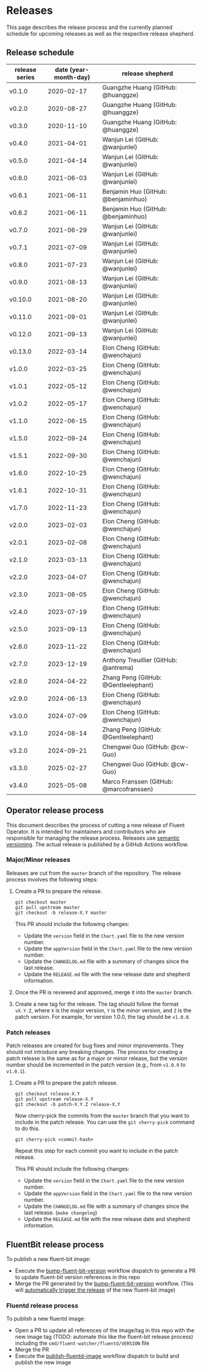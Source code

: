 # Releases

This page describes the release process and the currently planned schedule for upcoming releases as well as the respective release shepherd.

## Release schedule

| release series | date (year-month-day) | release shepherd                        |
| -------------- | --------------------- | --------------------------------------- |
| v0.1.0         | 2020-02-17            | Guangzhe Huang (GitHub: @huanggze)      |
| v0.2.0         | 2020-08-27            | Guangzhe Huang (GitHub: @huanggze)      |
| v0.3.0         | 2020-11-10            | Guangzhe Huang (GitHub: @huanggze)      |
| v0.4.0         | 2021-04-01            | Wanjun Lei (GitHub: @wanjunlei)         |
| v0.5.0         | 2021-04-14            | Wanjun Lei (GitHub: @wanjunlei)         |
| v0.6.0         | 2021-06-03            | Wanjun Lei (GitHub: @wanjunlei)         |
| v0.6.1         | 2021-06-11            | Benjamin Huo (GitHub: @benjaminhuo)     |
| v0.6.2         | 2021-06-11            | Benjamin Huo (GitHub: @benjaminhuo)     |
| v0.7.0         | 2021-06-29            | Wanjun Lei (GitHub: @wanjunlei)         |
| v0.7.1         | 2021-07-09            | Wanjun Lei (GitHub: @wanjunlei)         |
| v0.8.0         | 2021-07-23            | Wanjun Lei (GitHub: @wanjunlei)         |
| v0.9.0         | 2021-08-13            | Wanjun Lei (GitHub: @wanjunlei)         |
| v0.10.0        | 2021-08-20            | Wanjun Lei (GitHub: @wanjunlei)         |
| v0.11.0        | 2021-09-01            | Wanjun Lei (GitHub: @wanjunlei)         |
| v0.12.0        | 2021-09-13            | Wanjun Lei (GitHub: @wanjunlei)         |
| v0.13.0        | 2022-03-14            | Elon Cheng (GitHub: @wenchajun)         |
| v1.0.0         | 2022-03-25            | Elon Cheng (GitHub: @wenchajun)         |
| v1.0.1         | 2022-05-12            | Elon Cheng (GitHub: @wenchajun)         |
| v1.0.2         | 2022-05-17            | Elon Cheng (GitHub: @wenchajun)         |
| v1.1.0         | 2022-06-15            | Elon Cheng (GitHub: @wenchajun)         |
| v1.5.0         | 2022-09-24            | Elon Cheng (GitHub: @wenchajun)         |
| v1.5.1         | 2022-09-30            | Elon Cheng (GitHub: @wenchajun)         |
| v1.6.0         | 2022-10-25            | Elon Cheng (GitHub: @wenchajun)         |
| v1.6.1         | 2022-10-31            | Elon Cheng (GitHub: @wenchajun)         |
| v1.7.0         | 2022-11-23            | Elon Cheng (GitHub: @wenchajun)         |
| v2.0.0         | 2023-02-03            | Elon Cheng (GitHub: @wenchajun)         |
| v2.0.1         | 2023-02-08            | Elon Cheng (GitHub: @wenchajun)         |
| v2.1.0         | 2023-03-13            | Elon Cheng (GitHub: @wenchajun)         |
| v2.2.0         | 2023-04-07            | Elon Cheng (GitHub: @wenchajun)         |
| v2.3.0         | 2023-06-05            | Elon Cheng (GitHub: @wenchajun)         |
| v2.4.0         | 2023-07-19            | Elon Cheng (GitHub: @wenchajun)         |
| v2.5.0         | 2023-09-13            | Elon Cheng (GitHub: @wenchajun)         |
| v2.6.0         | 2023-11-22            | Elon Cheng (GitHub: @wenchajun)         |
| v2.7.0         | 2023-12-19            | Anthony Treuillier (GitHub: @antrema)   |
| v2.8.0         | 2024-04-22            | Zhang Peng (GitHub: @Gentleelephant)    |
| v2.9.0         | 2024-06-13            | Elon Cheng (GitHub: @wenchajun)         |
| v3.0.0         | 2024-07-09            | Elon Cheng (GitHub: @wenchajun)         |
| v3.1.0         | 2024-08-14            | Zhang Peng (GitHub: @Gentleelephant)    |
| v3.2.0         | 2024-09-21            | Chengwei Guo (GitHub: @cw-Guo)          |
| v3.3.0         | 2025-02-27            | Chengwei Guo (GitHub: @cw-Guo)          |
| v3.4.0         | 2025-05-08            | Marco Franssen (GitHub: @marcofranssen) |

## Operator release process

This document describes the process of cutting a new release of Fluent Operator. It is intended for maintainers and contributors who are responsible for managing the release process. Releases use [semantic versioning](https://semver.org/). The actual release is published by a GitHub Actions workflow.

### Major/Minor releases

Releases are cut from the `master` branch of the repository. The release process involves the following steps:

1. Create a PR to prepare the release.

   ```shell
   git checkout master
   git pull upstream master
   git checkout -b release-X.Y master
   ```

   This PR should include the following changes:

    * Update the `version` field in the `Chart.yaml` file to the new version number.
    * Update the `appVersion` field in the `Chart.yaml` file to the new version number.
    * Update the `CHANGELOG.md` file with a summary of changes since the last release.
    * Update the `RELEASE.md` file with the new release date and shepherd information.

2. Once the PR is reviewed and approved, merge it into the `master` branch.

3. Create a new tag for the release. The tag should follow the format `vX.Y.Z`, where `X` is the major version, `Y` is the minor version, and `Z` is the patch version. For example, for version 1.0.0, the tag should be `v1.0.0`.

### Patch releases

Patch releases are created for bug fixes and minor improvements. They should not introduce any breaking changes. The process for creating a patch release is the same as for a major or minor release, but the version number should be incremented in the patch version (e.g., from `v1.0.0` to `v1.0.1`).

1. Create a PR to prepare the patch release.

   ```shell
   git checkout release-X.Y
   git pull upstream release-X.Y
   git checkout -b patch-X.Y.Z release-X.Y
   ```

   Now cherry-pick the commits from the `master` branch that you want to include in the patch release. You can use the `git cherry-pick` command to do this.

   ```shell
   git cherry-pick <commit-hash>
   ```

   Repeat this step for each commit you want to include in the patch release.

   This PR should include the following changes:

    * Update the `version` field in the `Chart.yaml` file to the new version number.
    * Update the `appVersion` field in the `Chart.yaml` file to the new version number.
    * Update the `CHANGELOG.md` file with a summary of changes since the last release. (`make changelog`)
    * Update the `RELEASE.md` file with the new release date and shepherd information.

## FluentBit release process

To publish a new fluent-bit image:

* Execute the [bump-fluent-bit-version](https://github.com/fluent/fluent-operator/actions/workflows/bump-fluent-bit-version.yaml) workflow dispatch to generate a PR to update fluent-bit version references in this repo
* Merge the PR generated by the [bump-fluent-bit-version](https://github.com/fluent/fluent-operator/actions/workflows/bump-fluent-bit-version.yaml) workflow. (This will [automatically trigger the release](https://github.com/fluent/fluent-operator/blob/master/.github/workflows/build-fluentbit-image.yaml#L4-L8) of
 the new fluent-bit image)

### Fluentd release process

To publish a new fluentd image:

* Open a PR to update all references of the image/tag in this repo with the new image tag (TODO: automate this like the fluent-bit release process) including the `cmd/fluent-watcher/fluentd/VERSION` file
* Merge the PR
* Execute the [publish-fluentd-image](https://github.com/fluent/fluent-operator/actions/workflows/publish-fluentd-image.yaml) workflow dispatch to build and publish the new image
